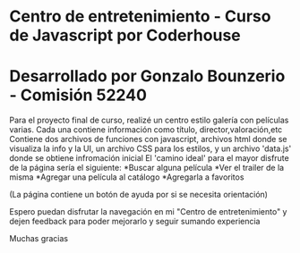 # Centro de entretenimiento - Curso de Javascript por Coderhouse
# Desarrollado por Gonzalo Bounzerio - Comisión 52240

Para el proyecto final de curso, realizé un centro estilo galería con películas varias. Cada una contiene información como título, director,valoración,etc
Contiene dos archivos de funciones con javascript, archivos html donde se visualiza la info y la UI, un archivo CSS para los estilos, y un archivo 'data.js' donde se obtiene infromación inicial
El 'camino ideal' para el mayor disfrute de la página sería el siguiente:
  *Buscar alguna película
  *Ver el trailer de la misma
  *Agregar una película al catálogo
  *Agregarla a favoritos

(La página contiene un botón de ayuda por si se necesita orientación)

Espero puedan disfrutar la navegación en mi "Centro de entretenimiento" y dejen feedback para poder mejorarlo y seguir sumando experiencia

Muchas gracias
